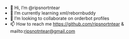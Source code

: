 - 👋 Hi, I’m @ripsnortntear
- 🌱 I’m currently learning xml/rebornbuddy
- 💞️ I’m looking to collaborate on orderbot profiles
- 📫 How to reach me https://github.com/ripsnortntear & mailto:ripsnotntear@gmail.com

<!---
ripsnortntear/ripsnortntear is a ✨ special ✨ repository because its `README.md` (this file) appears on your GitHub profile.
You can click the Preview link to take a look at your changes.
--->
